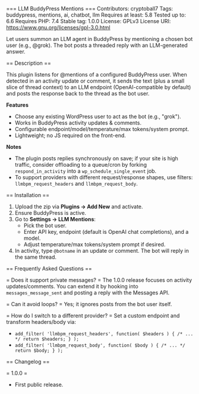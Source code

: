 === LLM BuddyPress Mentions ===
Contributors: cryptoball7
Tags: buddypress, mentions, ai, chatbot, llm
Requires at least: 5.8
Tested up to: 6.6
Requires PHP: 7.4
Stable tag: 1.0.0
License: GPLv3
License URI: https://www.gnu.org/licenses/gpl-3.0.html

Let users summon an LLM agent in BuddyPress by mentioning a chosen bot user (e.g., @grok). The bot posts a threaded reply with an LLM-generated answer.

== Description ==

This plugin listens for @mentions of a configured BuddyPress user. When detected in an activity update or comment, it sends the text (plus a small slice of thread context) to an LLM endpoint (OpenAI-compatible by default) and posts the response back to the thread as the bot user.

**Features**
* Choose any existing WordPress user to act as the bot (e.g., "grok").
* Works in BuddyPress activity updates & comments.
* Configurable endpoint/model/temperature/max tokens/system prompt.
* Lightweight; no JS required on the front-end.

**Notes**
* The plugin posts replies synchronously on save; if your site is high traffic, consider offloading to a queue/cron by forking `respond_in_activity` into a `wp_schedule_single_event` job.
* To support providers with different request/response shapes, use filters: `llmbpm_request_headers` and `llmbpm_request_body`.

== Installation ==

1. Upload the zip via **Plugins → Add New** and activate.
2. Ensure BuddyPress is active.
3. Go to **Settings → LLM Mentions**:
   * Pick the bot user.
   * Enter API key, endpoint (default is OpenAI chat completions), and a model.
   * Adjust temperature/max tokens/system prompt if desired.
4. In activity, type `@botname` in an update or comment. The bot will reply in the same thread.

== Frequently Asked Questions ==

= Does it support private messages? =
The 1.0.0 release focuses on activity updates/comments. You can extend it by hooking into `messages_message_sent` and posting a reply with the Messages API.

= Can it avoid loops? =
Yes; it ignores posts from the bot user itself.

= How do I switch to a different provider? =
Set a custom endpoint and transform headers/body via:
- `add_filter( 'llmbpm_request_headers', function( $headers ) { /* ... */ return $headers; } );`
- `add_filter( 'llmbpm_request_body', function( $body ) { /* ... */ return $body; } );`

== Changelog ==

= 1.0.0 =
* First public release.
